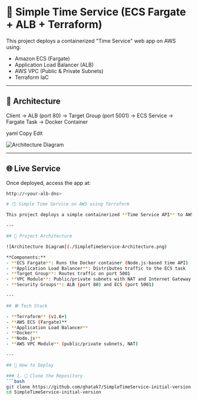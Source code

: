 # 🚀 Simple Time Service (ECS Fargate + ALB + Terraform)

This project deploys a containerized "Time Service" web app on AWS using:
- Amazon ECS (Fargate)
- Application Load Balancer (ALB)
- AWS VPC (Public & Private Subnets)
- Terraform IaC

---

## 🧱 Architecture

Client → ALB (port 80) → Target Group (port 5001) → ECS Service → Fargate Task → Docker Container

yaml
Copy
Edit

![Architecture Diagram](./diagram.png) <!-- Replace with actual diagram if committed -->

---

## 🌐 Live Service

Once deployed, access the app at:
```bash
http://<your-alb-dns>

# 🕒 Simple Time Service on AWS using Terraform

This project deploys a simple containerized **Time Service API** to AWS using **ECS Fargate**, **Application Load Balancer (ALB)**, and **Terraform**. The app returns the current timestamp and request IP as a JSON response.

---

## 📌 Project Architecture

![Architecture Diagram](./SimpleTimeService-Architecture.png)

**Components:**
- **ECS Fargate**: Runs the Docker container (Node.js-based time API)
- **Application Load Balancer**: Distributes traffic to the ECS task
- **Target Group**: Routes traffic on port 5001
- **VPC Module**: Public/private subnets with NAT and Internet Gateway
- **Security Groups**: ALB (port 80) and ECS (port 5001)

---

## 🛠️ Tech Stack

- **Terraform** (v1.6+)
- **AWS ECS (Fargate)**
- **Application Load Balancer**
- **Docker**
- **Node.js**
- **AWS VPC Module** (public/private subnets, NAT)

---

## 🚀 How to Deploy

### 1. 📁 Clone the Repository
```bash
git clone https://github.com/ghatak7/SimpleTimeService-initial-version.git
cd SimpleTimeService-initial-version
